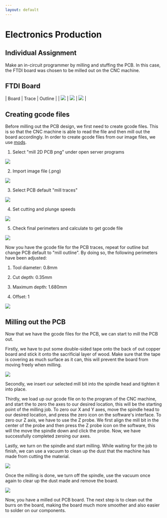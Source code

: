 ```yaml
---
layout: default
---
```


# Electronics Production

## Individual Assignment

Make an in-circuit programmer by milling and stuffing the PCB. In this case, the FTDI board was chosen to be milled out on the CNC machine.

## FTDI Board

| Board | Trace | Outline |
| ![](images/a1/p1.png) | ![](images/a1/p2.png) | ![](images/a1/p3.png) |

## Creating gcode files

Before milling out the PCB design, we first need to create gcode files. This is so that the CNC machine is able to read the file and then mill out the board accordingly. In order to create gcode files from our image files, we use [mods](https://skeatz.github.io/mods/). 

1. Select "mill 2D PCB png" under open server programs 

![](images/a1/p4.jpg)

2. Import image file (.png) 

![](images/a1/p5.jpg)

3. Select PCB default "mill traces"

![](images/a1/p6.jpg)

4. Set cutting and plunge speeds 

![](images/a1/p7.jpg)

5. Check final perimeters and calculate to get gcode file

![](images/a1/p8.jpg)

Now you have the gcode file for the PCB traces, repeat for outline but change PCB default to "mill outline". By doing so, the following perimeters have been adjusted:

1. Tool diameter: 0.8mm

2. Cut depth: 0.35mm

3. Maximum depth: 1.680mm

4. Offset: 1

![](images/a1/p9.jpg) 

## Milling out the PCB

Now that we have the gcode files for the PCB, we can start to mill the PCB out.

Firstly, we have to put some double-sided tape onto the back of out copper board and stick it onto the sacrificial layer of wood. Make sure that the tape is covering as much surface as it can, this will prevent the board from moving freely when milling.

![](images/a1/p10.jpg)

Secondly, we insert our selected mill bit into the spindle head and tighten it into place. 

Thirdly, we load up our gcode file on to the program of the CNC machine, and start the to zero the axes to our desired location, this will be the starting point of the milling job. To zero our X and Y axes, move the spindle head to our desired location, and press the zero icon on the software's interface. To zero our Z axis, we have to use the Z probe. We first align the mill bit in the center of the probe and then press the Z probe icon on the software, this will the move the spindle down and click the probe. Now, we have successfully completed zeroing our axes.

Lastly, we turn on the spindle and start milling. While waiting for the job to finish, we can use a vacuum to clean up the dust that the machine has made from cutting the material. 

![](images/a1/p11.jpg)

Once the milling is done, we turn off the spindle, use the vacuum once again to clear up the dust made and remove the board. 

![](images/a1/p12.jpg)

Now, you have a milled out PCB board. The next step is to clean out the burrs on the board, making the board much more smoother and also easier to solder on our components. 

